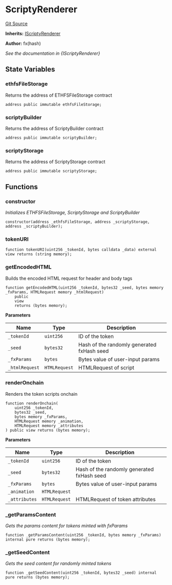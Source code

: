 # ScriptyRenderer
[Git Source](https://github.com/fxhash/fxhash-evm-contracts/blob/ace7e57339c07ca2ed3c7a6bef724ed3baae64f8/src/renderers/ScriptyRenderer.sol)

**Inherits:**
[IScriptyRenderer](/src/interfaces/IScriptyRenderer.sol/interface.IScriptyRenderer.md)

**Author:**
fx(hash)

*See the documentation in {IScriptyRenderer}*


## State Variables
### ethfsFileStorage
Returns the address of ETHFSFileStorage contract


```solidity
address public immutable ethfsFileStorage;
```


### scriptyBuilder
Returns the address of ScriptyBuilder contract


```solidity
address public immutable scriptyBuilder;
```


### scriptyStorage
Returns the address of ScriptyStorage contract


```solidity
address public immutable scriptyStorage;
```


## Functions
### constructor

*Initializes ETHFSFileStorage, ScriptyStorage and ScriptyBuilder*


```solidity
constructor(address _ethfsFileStorage, address _scriptyStorage, address _scriptyBuilder);
```

### tokenURI


```solidity
function tokenURI(uint256 _tokenId, bytes calldata _data) external view returns (string memory);
```

### getEncodedHTML

Builds the encoded HTML request for header and body tags


```solidity
function getEncodedHTML(uint256 _tokenId, bytes32 _seed, bytes memory _fxParams, HTMLRequest memory _htmlRequest)
    public
    view
    returns (bytes memory);
```
**Parameters**

|Name|Type|Description|
|----|----|-----------|
|`_tokenId`|`uint256`|ID of the token|
|`_seed`|`bytes32`|Hash of the randomly generated fxHash seed|
|`_fxParams`|`bytes`|Bytes value of user-input params|
|`_htmlRequest`|`HTMLRequest`|HTMLRequest of script|


### renderOnchain

Renders the token scripts onchain


```solidity
function renderOnchain(
    uint256 _tokenId,
    bytes32 _seed,
    bytes memory _fxParams,
    HTMLRequest memory _animation,
    HTMLRequest memory _attributes
) public view returns (bytes memory);
```
**Parameters**

|Name|Type|Description|
|----|----|-----------|
|`_tokenId`|`uint256`|ID of the token|
|`_seed`|`bytes32`|Hash of the randomly generated fxHash seed|
|`_fxParams`|`bytes`|Bytes value of user-input params|
|`_animation`|`HTMLRequest`||
|`_attributes`|`HTMLRequest`|HTMLRequest of token attributes|


### _getParamsContent

*Gets the params content for tokens minted with fxParams*


```solidity
function _getParamsContent(uint256 _tokenId, bytes memory _fxParams) internal pure returns (bytes memory);
```

### _getSeedContent

*Gets the seed content for randomly minted tokens*


```solidity
function _getSeedContent(uint256 _tokenId, bytes32 _seed) internal pure returns (bytes memory);
```

